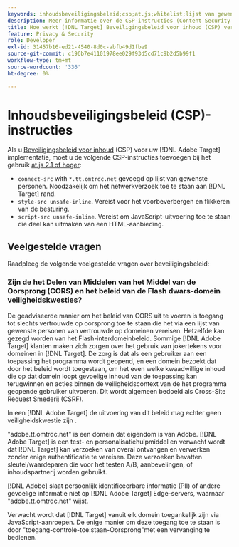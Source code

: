 ```yaml
---
keywords: inhoudsbeveiligingsbeleid;csp;at.js;whitelist;lijst van gewenste personen;flicker;pre-hide;pre-hide;prehide
description: Meer informatie over de CSP-instructies (Content Security Policy) die u moet toevoegen wanneer u Adobe Target gebruikt.
title: Hoe werkt [!DNL Target] Beveiligingsbeleid voor inhoud (CSP) verwerken?
feature: Privacy & Security
role: Developer
exl-id: 31457b16-ed21-4540-8d0c-abfb49d1fbe9
source-git-commit: c196b7e41101978ee029f93d5cd71c9b2d5b99f1
workflow-type: tm+mt
source-wordcount: '336'
ht-degree: 0%

---
```


# Inhoudsbeveiligingsbeleid (CSP)-instructies

Als u [Beveiligingsbeleid voor inhoud](https://en.wikipedia.org/wiki/Content_Security_Policy) (CSP) voor uw [!DNL Adobe Target] implementatie, moet u de volgende CSP-instructies toevoegen bij het gebruik [at.js 2.1 of hoger](https://developer.adobe.com/target/implement/client-side/atjs/target-atjs-versions/):

* `connect-src` with `*.tt.omtrdc.net` gevoegd op lijst van gewenste personen. Noodzakelijk om het netwerkverzoek toe te staan aan [!DNL Target] rand.
* `style-src unsafe-inline`. Vereist voor het voorbeverbergen en flikkeren van de besturing.
* `script-src unsafe-inline`.  Vereist om JavaScript-uitvoering toe te staan die deel kan uitmaken van een HTML-aanbieding.

## Veelgestelde vragen

Raadpleeg de volgende veelgestelde vragen over beveiligingsbeleid:

### Zijn de het Delen van Middelen van het Middel van de Oorsprong (CORS) en het beleid van de Flash dwars-domein veiligheidskwesties?

De geadviseerde manier om het beleid van CORS uit te voeren is toegang tot slechts vertrouwde op oorsprong toe te staan die het via een lijst van gewenste personen van vertrouwde op domeinen vereisen. Hetzelfde kan gezegd worden van het Flash-interdomeinbeleid. Sommige [!DNL Adobe Target] klanten maken zich zorgen over het gebruik van jokertekens voor domeinen in [!DNL Target]. De zorg is dat als een gebruiker aan een toepassing het programma wordt geopend, en een domein bezoekt dat door het beleid wordt toegestaan, om het even welke kwaadwillige inhoud die op dat domein loopt gevoelige inhoud van de toepassing kan terugwinnen en acties binnen de veiligheidscontext van de het programma geopende gebruiker uitvoeren. Dit wordt algemeen bedoeld als Cross-Site Request Smederij (CSRF).

In een [!DNL Adobe Target] de uitvoering van dit beleid mag echter geen veiligheidskwestie zijn .

&quot;adobe.tt.omtrdc.net&quot; is een domein dat eigendom is van Adobe. [!DNL Adobe Target] is een test- en personalisatiehulpmiddel en verwacht wordt dat [!DNL Target] kan verzoeken van overal ontvangen en verwerken zonder enige authentificatie te vereisen. Deze verzoeken bevatten sleutel/waardeparen die voor het testen A/B, aanbevelingen, of inhoudspartnerij worden gebruikt.

[!DNL Adobe] slaat persoonlijk identificeerbare informatie (PII) of andere gevoelige informatie niet op [!DNL Adobe Target] Edge-servers, waarnaar &quot;adobe.tt.omtrdc.net&quot; wijst.

Verwacht wordt dat [!DNL Target] vanuit elk domein toegankelijk zijn via JavaScript-aanroepen. De enige manier om deze toegang toe te staan is door &quot;toegang-controle-toe:staan-Oorsprong&quot;met een vervanging te bedienen.
